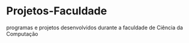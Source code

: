 # Projetos-Faculdade
programas e projetos desenvolvidos durante a faculdade de Ciência da Computação
